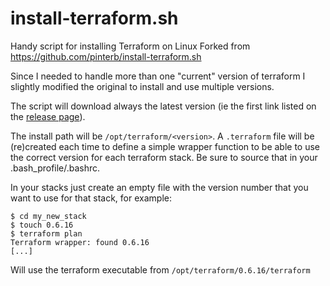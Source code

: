 # install-terraform.sh

Handy script for installing Terraform on Linux
Forked from https://github.com/pinterb/install-terraform.sh

Since I needed to handle more than one "current" version of terraform I slightly modified the original to install and use multiple versions.

The script will download always the latest version (ie the first link listed on the [release page](https://releases.hashicorp.com/terraform/)).

The install path will be `/opt/terraform/<version>`.
A `.terraform` file will be (re)created each time to define a simple wrapper function to be able to use the correct version for each terraform stack.
Be sure to source that in your .bash_profile/.bashrc.

In your stacks just create an empty file with the version number that you want to use for that stack, for example:

    $ cd my_new_stack
    $ touch 0.6.16
    $ terraform plan
    Terraform wrapper: found 0.6.16
    [...]


Will use the terraform executable from `/opt/terraform/0.6.16/terraform`
